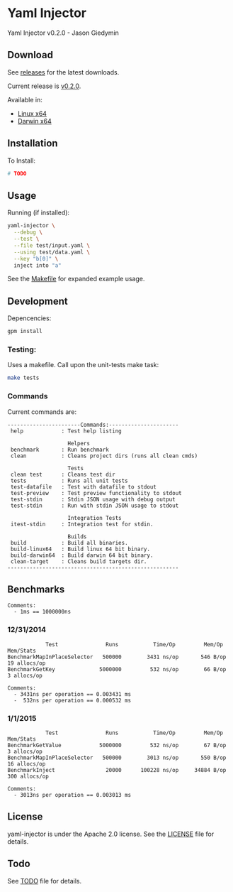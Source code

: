 # Yaml Injector

Yaml Injector v0.2.0 - Jason Giedymin

## Download

See [releases](https://github.com/JasonGiedymin/yaml-injector/releases) for the latest downloads.

Current release is [v0.2.0](https://github.com/JasonGiedymin/yaml-injector/releases/tag/v0.2.0).

Available in:
  - [Linux x64](https://github.com/JasonGiedymin/yaml-injector/releases/download/v0.2.0/yaml-injector-0.2.0-linux64.tar.bz2)
  - [Darwin x64](https://github.com/JasonGiedymin/yaml-injector/releases/download/v0.2.0/yaml-injector-0.2.0-darwin64.tar.bz2)


## Installation

To Install:
```bash
# TODO
```

## Usage

Running (if installed):

```bash
yaml-injector \
  --debug \
  --test \
  --file test/input.yaml \
  --using test/data.yaml \
  --key "b[0]" \
  inject into "a"
```

See the [Makefile](Makefile) for expanded example usage.


## Development

Depencencies:

```bash
gpm install
```

### Testing:

Uses a makefile. Call upon the unit-tests make task:

```bash
make tests
```

### Commands

Current commands are:

```
-----------------------Commands:----------------------
 help            : Test help listing 

                   Helpers 
 benchmark       : Run benchmark 
 clean           : Cleans project dirs (runs all clean cmds) 

                   Tests 
 clean test      : Cleans test dir 
 tests           : Runs all unit tests 
 test-datafile   : Test with datafile to stdout 
 test-preview    : Test preview functionality to stdout 
 test-stdin      : Stdin JSON usage with debug output 
 test-stdin      : Run with stdin JSON usage to stdout 

                   Integration Tests 
 itest-stdin     : Integration test for stdin. 

                   Builds 
 build           : Build all binaries. 
 build-linux64   : Build linux 64 bit binary. 
 build-darwin64  : Build darwin 64 bit binary. 
 clean-target    : Cleans build targets dir. 
------------------------------------------------------
```

## Benchmarks

```
Comments:
  - 1ms == 1000000ns
```

### 12/31/2014
```
            Test               Runs           Time/Op         Mem/Op          Mem/Stats
BenchmarkMapInPlaceSelector   500000        3431 ns/op       546 B/op       19 allocs/op
BenchmarkGetKey              5000000         532 ns/op        66 B/op        3 allocs/op

Comments:
  - 3431ns per operation == 0.003431 ms
  -  532ns per operation == 0.000532 ms
```

### 1/1/2015
```
            Test               Runs           Time/Op         Mem/Op          Mem/Stats
BenchmarkGetValue            5000000         532 ns/op        67 B/op        3 allocs/op
BenchmarkMapInPlaceSelector   500000        3013 ns/op       550 B/op       16 allocs/op
BenchmarkInject                20000      100228 ns/op     34884 B/op      300 allocs/op

Comments:
  - 3013ns per operation == 0.003013 ms
```

## License

yaml-injector is under the Apache 2.0 license. See the [LICENSE](LICENSE) file for details.


## Todo

See [TODO](TODO.md) file for details.
